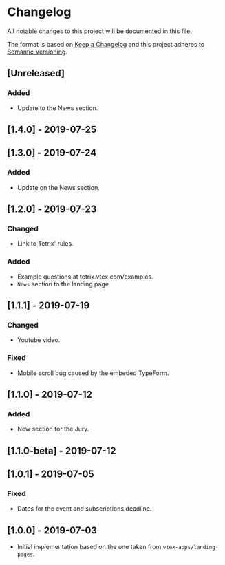# Changelog

All notable changes to this project will be documented in this file.

The format is based on [Keep a Changelog](http://keepachangelog.com/en/1.0.0/)
and this project adheres to [Semantic Versioning](http://semver.org/spec/v2.0.0.html).

## [Unreleased]

### Added

- Update to the News section.

## [1.4.0] - 2019-07-25

## [1.3.0] - 2019-07-24

### Added

- Update on the News section.

## [1.2.0] - 2019-07-23

### Changed

- Link to Tetrix' rules.

### Added

- Example questions at tetrix.vtex.com/examples.
- `News` section to the landing page.

## [1.1.1] - 2019-07-19

### Changed

- Youtube video.

### Fixed

- Mobile scroll bug caused by the embeded TypeForm.

## [1.1.0] - 2019-07-12

### Added

- New section for the Jury.

## [1.1.0-beta] - 2019-07-12

## [1.0.1] - 2019-07-05

### Fixed

- Dates for the event and subscriptions deadline.

## [1.0.0] - 2019-07-03

- Initial implementation based on the one taken from `vtex-apps/landing-pages`.
